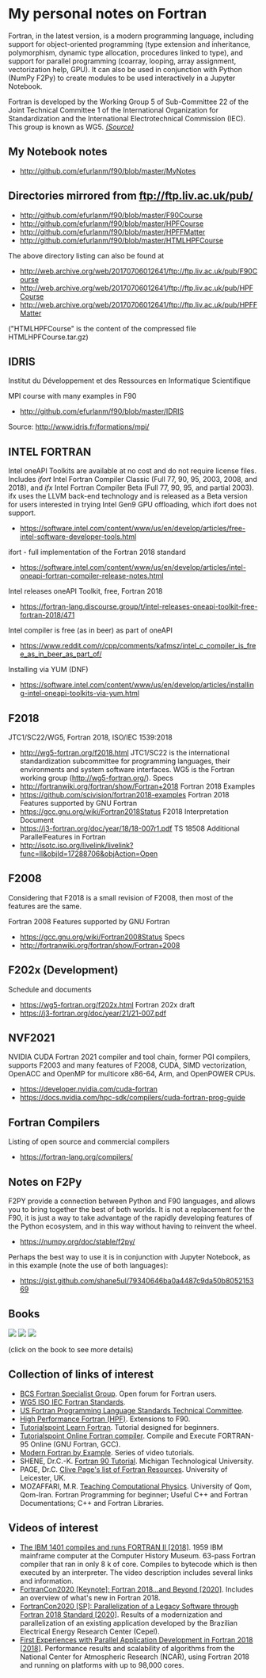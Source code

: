 # My personal notes on Fortran

Fortran, in the latest version, is a modern programming language, including support for object-oriented programming (type extension and inheritance, polymorphism, dynamic type allocation, procedures linked to type), and support for parallel programming (coarray, looping, array assignment, vectorization help, GPU). It can also be used in conjunction with Python (NumPy F2Py) to create modules to be used interactively in a Jupyter Notebook.

Fortran is developed by the Working Group 5 of Sub-Committee 22 of the Joint Technical Committee 1 of the International Organization for Standardization and the International Electrotechnical Commission (IEC). This group is known as WG5. [_(Source)_](https://gcc.gnu.org/onlinedocs/gfortran/Fortran-2008-status.html)



## My Notebook notes

* http://github.com/efurlanm/f90/blob/master/MyNotes



## Directories mirrored from ftp://ftp.liv.ac.uk/pub/

* http://github.com/efurlanm/f90/blob/master/F90Course
* http://github.com/efurlanm/f90/blob/master/HPFCourse
* http://github.com/efurlanm/f90/blob/master/HPFFMatter
* http://github.com/efurlanm/f90/blob/master/HTMLHPFCourse

The above directory listing can also be found at

* http://web.archive.org/web/20170706012641/ftp://ftp.liv.ac.uk/pub/F90Course
* http://web.archive.org/web/20170706012641/ftp://ftp.liv.ac.uk/pub/HPFCourse
* http://web.archive.org/web/20170706012641/ftp://ftp.liv.ac.uk/pub/HPFFMatter

("HTMLHPFCourse" is the content of the compressed file HTMLHPFCourse.tar.gz)



## IDRIS

Institut du Développement et des Ressources en Informatique Scientifique

MPI course with many examples in F90

* http://github.com/efurlanm/f90/blob/master/IDRIS

Source: http://www.idris.fr/formations/mpi/



## INTEL FORTRAN

Intel oneAPI Toolkits are available at no cost and do not require license files. Includes _ifort_ Intel Fortran Compiler Classic (Full 77, 90, 95, 2003, 2008, and 2018), and _ifx_ Intel Fortran Compiler Beta (Full 77, 90, 95, and partial 2003). ifx uses the LLVM back-end technology and is released as a Beta version for users interested in trying Intel Gen9 GPU offloading, which ifort does not support.
* https://software.intel.com/content/www/us/en/develop/articles/free-intel-software-developer-tools.html

ifort - full implementation of the Fortran 2018 standard
* https://software.intel.com/content/www/us/en/develop/articles/intel-oneapi-fortran-compiler-release-notes.html

Intel releases oneAPI Toolkit, free, Fortran 2018
* https://fortran-lang.discourse.group/t/intel-releases-oneapi-toolkit-free-fortran-2018/471

Intel compiler is free (as in beer) as part of oneAPI
* https://www.reddit.com/r/cpp/comments/kafmsz/intel_c_compiler_is_free_as_in_beer_as_part_of/

Installing via YUM (DNF)
* https://software.intel.com/content/www/us/en/develop/articles/installing-intel-oneapi-toolkits-via-yum.html



## F2018

JTC1/SC22/WG5, Fortran 2018, ISO/IEC 1539:2018
* http://wg5-fortran.org/f2018.html
    JTC1/SC22 is the international standardization subcommittee for programming languages, their environments and system software interfaces. WG5 is the Fortran working group (http://wg5-fortran.org/).
Specs
* http://fortranwiki.org/fortran/show/Fortran+2018
Fortran 2018 Examples
* https://github.com/scivision/fortran2018-examples
Fortran 2018 Features supported by GNU Fortran
* https://gcc.gnu.org/wiki/Fortran2018Status
F2018 Interpretation Document
* https://j3-fortran.org/doc/year/18/18-007r1.pdf
TS 18508 Additional ParallelFeatures in Fortran
* http://isotc.iso.org/livelink/livelink?func=ll&objId=17288706&objAction=Open




## F2008

Considering that F2018 is a small revision of F2008, then most of the features are the same.

Fortran 2008 Features supported by GNU Fortran
* https://gcc.gnu.org/wiki/Fortran2008Status
Specs
* http://fortranwiki.org/fortran/show/Fortran+2008



## F202x (Development)

Schedule and documents
* https://wg5-fortran.org/f202x.html
Fortran 202x draft
* https://j3-fortran.org/doc/year/21/21-007.pdf



## NVF2021

NVIDIA CUDA Fortran 2021 compiler and tool chain, former PGI compilers, supports F2003 and many features of F2008, CUDA, SIMD vectorization, OpenACC and OpenMP for multicore x86-64, Arm, and OpenPOWER CPUs.

* https://developer.nvidia.com/cuda-fortran
* https://docs.nvidia.com/hpc-sdk/compilers/cuda-fortran-prog-guide



## Fortran Compilers

Listing of open source and commercial compilers

* https://fortran-lang.org/compilers/



## Notes on F2Py

F2PY provide a connection between Python and F90 languages, and allows you to bring together the best of both worlds. It is not a replacement for the F90, it is just a way to take advantage of the rapidly developing features of the Python ecosystem, and in this way without having to reinvent the wheel.

* https://numpy.org/doc/stable/f2py/

Perhaps the best way to use it is in conjunction with Jupyter Notebook, as in this example (note the use of both languages): 

* https://gist.github.com/shane5ul/79340646ba0a4487c9da50b805215369



## Books

[![](https://raw.githubusercontent.com/efurlanm/f90/master/img/ray2020.jpg)](https://www.google.com.br/books/edition/Fortran_2018_with_Parallel_Programming/_natDwAAQBAJ)
[![](https://raw.githubusercontent.com/efurlanm/f90/master/img/cohen2018.jpg)](https://www.google.com.br/books/edition/Modern_Fortran_Explained/sB1rDwAAQBAJ)
[![](https://raw.githubusercontent.com/efurlanm/f90/master/img/chapman2017.jpg)](https://www.google.com.br/books/edition/FORTRAN_FOR_SCIENTISTS_ENGINEERS/OQhBMQAACAAJ)

(click on the book to see more details)



## Collection of links of interest

* [BCS Fortran Specialist Group](https://fortran.bcs.org/). Open forum for Fortran users.
* [WG5 ISO IEC Fortran Standards](https://wg5-fortran.org/).
* [US Fortran Programming Language Standards Technical Committee](https://j3-fortran.org/).
* [High Performance Fortran (HPF)](https://www.netlib.org/hpf/index.html). Extensions to F90.
* [Tutorialspoint Learn Fortran](https://www.tutorialspoint.com/fortran/). Tutorial designed for beginners.
* [Tutorialspoint Online Fortran compiler](https://www.tutorialspoint.com/compile_fortran_online.php). Compile and Execute FORTRAN-95 Online (GNU Fortran, GCC).
* [Modern Fortran by Example](https://www.youtube.com/user/hexafoil/videos). Series of video tutorials.
* SHENE, Dr.C.-K. [Fortran 90 Tutorial](https://pages.mtu.edu/~shene/COURSES/cs201/NOTES/fortran.html). Michigan Technological University.
* PAGE, Dr.C. [Clive Page's list of Fortran Resources](https://www.star.le.ac.uk/~cgp/fortran.html). University of Leicester, UK.
* MOZAFFARI, M.R. [Teaching Computational Physics](http://www.alum.sharif.ir/~reza_mozaffari/Teaching_computational_physics.html). University of Qom, Qom-Iran. Fortran Programming for beginner; Useful C++ and Fortran Documentations; C++ and Fortran Libraries.



## Videos of interest

* [The IBM 1401 compiles and runs FORTRAN II [2018]](https://youtu.be/uFQ3sajIdaM). 1959 IBM mainframe computer at the Computer History Museum. 63-pass Fortran compiler that ran in only 8 k of core. Compiles to bytecode which is then executed by an interpreter. The video description includes several links and information.
* [FortranCon2020 [Keynote]: Fortran 2018...and Beyond [2020]](https://youtu.be/mn8QMp6J3R0). Includes an overview of what's new in Fortran 2018.
* [FortranCon2020 [SP]: Parallelization of a Legacy Software through Fortran 2018 Standard [2020]](https://youtu.be/ib4ZZ7xJwJk). Results of a modernization and parallelization of an existing application developed by the Brazilian Electrical Energy Research Center (Cepel).
* [First Experiences with Parallel Application Development in Fortran 2018 [2018]](https://youtu.be/01-ez4v4YPc). Performance results and scalability of algorithms from the National Center for Atmospheric Research (NCAR), using Fortran 2018 and running on platforms with up to 98,000 cores.
